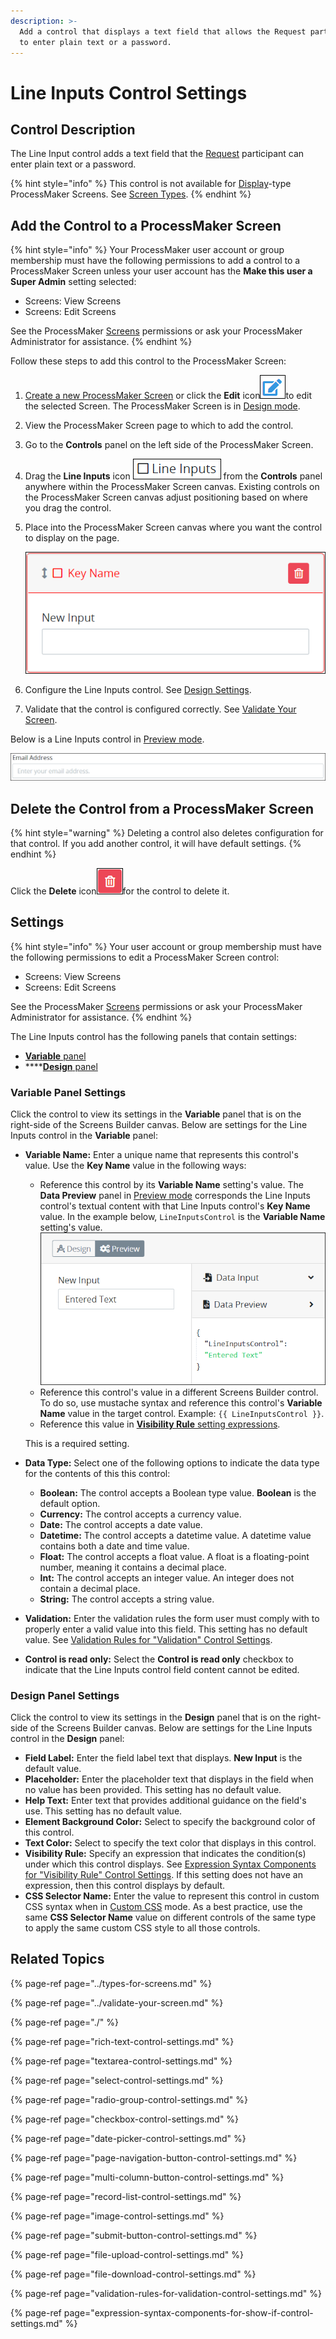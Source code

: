 ```yaml
---
description: >-
  Add a control that displays a text field that allows the Request participant
  to enter plain text or a password.
---
```


# Line Inputs Control Settings

## Control Description

The Line Input control adds a text field that the [Request](../../../../using-processmaker/requests/what-is-a-request.md) participant can enter plain text or a password.

{% hint style="info" %}
This control is not available for [Display](../types-for-screens.md#display)-type ProcessMaker Screens. See [Screen Types](../types-for-screens.md).
{% endhint %}

## Add the Control to a ProcessMaker Screen

{% hint style="info" %}
Your ProcessMaker user account or group membership must have the following permissions to add a control to a ProcessMaker Screen unless your user account has the **Make this user a Super Admin** setting selected:

* Screens: View Screens
* Screens: Edit Screens

See the ProcessMaker [Screens](../../../../processmaker-administration/permission-descriptions-for-users-and-groups.md#screens) permissions or ask your ProcessMaker Administrator for assistance.
{% endhint %}

Follow these steps to add this control to the ProcessMaker Screen:

1. [Create a new ProcessMaker Screen](../../manage-forms/create-a-new-form.md) or click the **Edit** icon![](../../../../.gitbook/assets/edit-icon.png)to edit the selected Screen. The ProcessMaker Screen is in [Design mode](../screens-builder-modes.md#editor-mode).
2. View the ProcessMaker Screen page to which to add the control.
3. Go to the **Controls** panel on the left side of the ProcessMaker Screen.
4. Drag the **Line Inputs** icon ![](../../../../.gitbook/assets/line-input-control-screens-builder-processes.png) from the **Controls** panel anywhere within the ProcessMaker Screen canvas. Existing controls on the ProcessMaker Screen canvas adjust positioning based on where you drag the control.
5. Place into the ProcessMaker Screen canvas where you want the control to display on the page.  

   ![](../../../../.gitbook/assets/line-input-screens-builder-processes.png)

6. Configure the Line Inputs control. See [Design Settings](line-input-control-settings.md#inspector-settings).
7. Validate that the control is configured correctly. See [Validate Your Screen](../validate-your-screen.md#validate-a-processmaker-screen).

Below is a Line Inputs control in [Preview mode](../screens-builder-modes.md#preview-mode).

![Line Inputs control in Preview mode](../../../../.gitbook/assets/line-input-control-preview-screens-builder-processes.png)

## Delete the Control from a ProcessMaker Screen

{% hint style="warning" %}
Deleting a control also deletes configuration for that control. If you add another control, it will have default settings.
{% endhint %}

Click the **Delete** icon![](../../../../.gitbook/assets/delete-screen-control-screens-builder-processes.png)for the control to delete it.

## Settings

{% hint style="info" %}
Your user account or group membership must have the following permissions to edit a ProcessMaker Screen control:

* Screens: View Screens
* Screens: Edit Screens

See the ProcessMaker [Screens](../../../../processmaker-administration/permission-descriptions-for-users-and-groups.md#screens) permissions or ask your ProcessMaker Administrator for assistance.
{% endhint %}

The Line Inputs control has the following panels that contain settings:

* [**Variable** panel](line-input-control-settings.md#variable-panel-settings)
* \*\*\*\*[**Design** panel](line-input-control-settings.md#design-panel-settings)

### Variable Panel Settings

Click the control to view its settings in the **Variable** panel that is on the right-side of the Screens Builder canvas. Below are settings for the Line Inputs control in the **Variable** panel:

* **Variable Name:** Enter a unique name that represents this control's value. Use the **Key Name** value in the following ways:

  * Reference this control by its **Variable Name** setting's value. The **Data Preview** panel in [Preview mode](../screens-builder-modes.md#preview-mode) corresponds the Line Inputs control's textual content with that Line Inputs control's **Key Name** value. In the example below, `LineInputsControl` is the **Variable Name** setting's value. ![](../../../../.gitbook/assets/line-inputs-preview-screens-builder-processes.png) 
  * Reference this control's value in a different Screens Builder control. To do so, use mustache syntax and reference this control's **Variable Name** value in the target control. Example: `{{ LineInputsControl }}`.
  * Reference this value in [**Visibility Rule** setting expressions](expression-syntax-components-for-show-if-control-settings.md).

  This is a required setting.

* **Data Type:** Select one of the following options to indicate the data type for the contents of this this control:
  * **Boolean:** The control accepts a Boolean type value. **Boolean** is the default option.
  * **Currency:** The control accepts a currency value.
  * **Date:** The control accepts a date value.
  * **Datetime:** The control accepts a datetime value. A datetime value contains both a date and time value.
  * **Float:** The control accepts a float value. A float is a floating-point number, meaning it contains a decimal place.
  * **Int:** The control accepts an integer value. An integer does not contain a decimal place.
  * **String:** The control accepts a string value.
* **Validation:** Enter the validation rules the form user must comply with to properly enter a valid value into this field. This setting has no default value. See [Validation Rules for "Validation" Control Settings](validation-rules-for-validation-control-settings.md).
* **Control is read only:** Select the **Control is read only** checkbox to indicate that the Line Inputs control field content cannot be edited.

### Design Panel Settings

Click the control to view its settings in the **Design** panel that is on the right-side of the Screens Builder canvas. Below are settings for the Line Inputs control in the **Design** panel:

* **Field Label:** Enter the field label text that displays. **New Input** is the default value.
* **Placeholder:** Enter the placeholder text that displays in the field when no value has been provided. This setting has no default value.
* **Help Text:** Enter text that provides additional guidance on the field's use. This setting has no default value.
* **Element Background Color:** Select to specify the background color of this control.
* **Text Color:** Select to specify the text color that displays in this control.
* **Visibility Rule:** Specify an expression that indicates the condition\(s\) under which this control displays. See [Expression Syntax Components for "Visibility Rule" Control Settings](expression-syntax-components-for-show-if-control-settings.md#expression-syntax-components-for-show-if-control-settings). If this setting does not have an expression, then this control displays by default.
* **CSS Selector Name:** Enter the value to represent this control in custom CSS syntax when in [Custom CSS](../add-custom-css-to-a-screen.md#add-custom-css-to-a-processmaker-screen) mode. As a best practice, use the same **CSS Selector Name** value on different controls of the same type to apply the same custom CSS style to all those controls.

## Related Topics

{% page-ref page="../types-for-screens.md" %}

{% page-ref page="../validate-your-screen.md" %}

{% page-ref page="./" %}

{% page-ref page="rich-text-control-settings.md" %}

{% page-ref page="textarea-control-settings.md" %}

{% page-ref page="select-control-settings.md" %}

{% page-ref page="radio-group-control-settings.md" %}

{% page-ref page="checkbox-control-settings.md" %}

{% page-ref page="date-picker-control-settings.md" %}

{% page-ref page="page-navigation-button-control-settings.md" %}

{% page-ref page="multi-column-button-control-settings.md" %}

{% page-ref page="record-list-control-settings.md" %}

{% page-ref page="image-control-settings.md" %}

{% page-ref page="submit-button-control-settings.md" %}

{% page-ref page="file-upload-control-settings.md" %}

{% page-ref page="file-download-control-settings.md" %}

{% page-ref page="validation-rules-for-validation-control-settings.md" %}

{% page-ref page="expression-syntax-components-for-show-if-control-settings.md" %}

